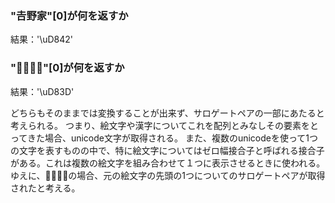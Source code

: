 ### "𠮷野家"[0]が何を返すか
結果：'\uD842'

### "👨‍👨‍👧‍👧"[0]が何を返すか
結果：'\uD83D'

どちらもそのままでは変換することが出来ず、サロゲートペアの一部にあたると考えられる。
つまり、絵文字や漢字についてこれを配列とみなしその要素をとってきた場合、unicode文字が取得される。
また、複数のunicodeを使って1つの文字を表すものの中で、特に絵文字についてはゼロ幅接合子と呼ばれる接合子がある。これは複数の絵文字を組み合わせて１つに表示させるときに使われる。ゆえに、👨‍👨‍👧‍👧の場合、元の絵文字の先頭の1つについてのサロゲートペアが取得されたと考える。
